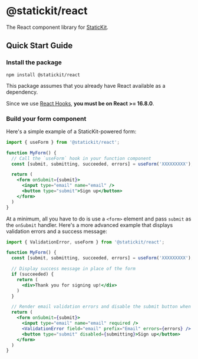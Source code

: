 # @statickit/react

The React component library for [StaticKit](https://statickit.com).

## Quick Start Guide

### Install the package

```
npm install @statickit/react
```

This package assumes that you already have React available as a dependency.

Since we use [React Hooks](https://reactjs.org/docs/hooks-intro.html), **you must be on React >= 16.8.0**.

### Build your form component

Here's a simple example of a StaticKit-powered form:

```jsx
import { useForm } from '@statickit/react';

function MyForm() {
  // Call the `useForm` hook in your function component
  const [submit, submitting, succeeded, errors] = useForm('XXXXXXXXX');

  return (
    <form onSubmit={submit}>
      <input type="email" name="email" />
      <button type="submit">Sign up</button>
    </form>
  )
}
```

At a minimum, all you have to do is use a `<form>` element and pass `submit` as the `onSubmit` handler. Here's a more advanced example that displays validation errors and a success message:

```jsx
import { ValidationError, useForm } from '@statickit/react';

function MyForm() {
  const [submit, submitting, succeeded, errors] = useForm('XXXXXXXXX');

  // Display success message in place of the form
  if (succeeded) {
    return (
      <div>Thank you for signing up!</div>
    )
  }

  // Render email validation errors and disable the submit button when submitting
  return (
    <form onSubmit={submit}>
      <input type="email" name="email" required />
      <ValidationError field="email" prefix="Email" errors={errors} />
      <button type="submit" disabled={submitting}>Sign up</button>
    </form>
  )
}
```
